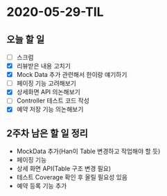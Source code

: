 # 2020-05-29-TIL

## 오늘 할 일

- [ ] 스크럼
- [x] 리뷰받은 내용 고치기
- [x] Mock Data 추가 관련해서 한이랑 얘기하기
- [ ] 페이징 기능 고려해보기
- [x] 상세화면 API 의논해보기
- [ ] Controller 테스트 코드 작성
- [x] 예약 저장 기능 의논해보기

## 2주차 남은 할 일 정리

- MockData 추가(Han이 Table 변경하고 작업해야 할 듯)
- 페이징 기능
- 상세 화면 API(Table 구조 변경 필요)
- 테스트 Coverage 확인 후 올릴 필요성 있음
- 예약 등록 기능 추가

